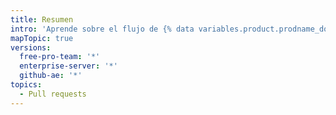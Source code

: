 ```yaml
---
title: Resumen
intro: 'Aprende sobre el flujo de {% data variables.product.prodname_dotcom %} y las formas diferentes para debatir y colaborar en tus proyectos.'
mapTopic: true
versions:
  free-pro-team: '*'
  enterprise-server: '*'
  github-ae: '*'
topics:
  - Pull requests
---
```


